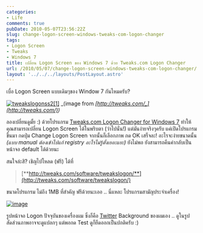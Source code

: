 ```yaml
---
categories:
- Life
comments: true
pubDate: 2010-05-07T23:56:22Z
slug: change-logon-screen-windows-tweaks-com-logon-changer
tags:
- Logon Screen
- Tweaks
- Windows 7
title: เปลี่ยน Logon Screen ของ Windows 7 ด้วย Tweaks.com Logon Changer
url: /2010/05/07/change-logon-screen-windows-tweaks-com-logon-changer/
layout: '../../../layouts/PostLayout.astro'
---
```


เบื่อ Logon Screen แบบเดิมๆของ Window 7 กันไหมครับ?



[![tweakslogonss2[1]](https://armno.in.th/wp-content/uploads/2010/05/tweakslogonss21_thumb.jpg)](https://armno.in.th/wp-content/uploads/2010/05/tweakslogonss21.jpg)
_(image from _[_http://tweaks.com/_](http://tweaks.com/)_)_



ลองเปลี่ยนดูมั้ย :) ด้วยโปรแกรม [Tweaks.com Logon Changer for Windows 7](http://tweaks.com/software/tweakslogon/) ทำให้คุณสามารถเปลี่ยน Logon Screen ได้ในพริบตา (ว่าไปนั่น!) แต่มันง่ายจริงๆครับ แค่เปิดโปรแกรมขึ้นมา กดปุ่ม Change Logon Screen จากนั้นก็เลือกภาพ กด OK เสร็จละ! อะไรจะง่ายขนาดนั้น _(แบบ manual ต้องเข้าไปแก้ registry อะไรไม่รู้ตั้งเยอะแยะ)_ ยังไม่พอ ยังสามารถคืนค่ากลับเป็นหน้าจอ default ได้ด้วยนะ



สนใจล่ะสิ? เชิญไปโหลด (ฟรี) ได้ที่



>
>
> [**http://tweaks.com/software/tweakslogon/**](http://tweaks.com/software/tweakslogon/)



ขนาดโปรแกรม ไม่ถึง 1MB ที่สำคัญ ฟรีด้วยนะเออ .. นี่แหละ โปรแกรมสามัญประจำเครื่อง!



[![image](https://armno.in.th/wp-content/uploads/2010/05/image_thumb.png)](https://armno.in.th/wp-content/uploads/2010/05/image.png)



รูปหน้าจอ Logon ปัจจุบันของเครื่องผม ซึ่งก็คือ [Twitter](http://twitter.com/armno) Background ของผมเอง .. ดูในรูปสัดส่วนภาพอาจจะดูแปลกๆ แต่พอกด Test ดูก็ยืดออกเป็นปกติครับ :)
